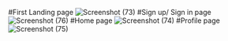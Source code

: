 #First Landing page
![Screenshot (73)](https://user-images.githubusercontent.com/97639152/224950809-4c0559df-1731-4100-b934-f6872c07e0dd.png)
#Sign up/ Sign in page
![Screenshot (76)](https://user-images.githubusercontent.com/97639152/224950985-5f9be553-6e85-4dcd-995d-6806bf72fadf.png)
#Home page
![Screenshot (74)](https://user-images.githubusercontent.com/97639152/224951086-356ff464-f3c9-4920-8712-e87f30ce61bc.png)
#Profile page
![Screenshot (75)](https://user-images.githubusercontent.com/97639152/224951127-78d5acb1-5ace-4d05-9fb5-1ed738ceedf4.png)
